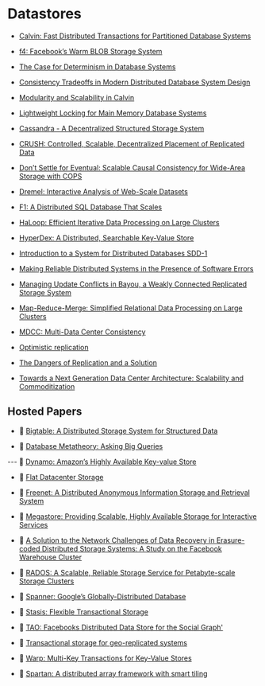 # Datastores

* [Calvin: Fast Distributed Transactions for Partitioned Database Systems](http://cs.yale.edu/homes/thomson/publications/calvin-sigmod12.pdf)

* [f4: Facebook’s Warm BLOB Storage System](http://www-bcf.usc.edu/~wyattllo/papers/f4-osdi14.pdf)

* [The Case for Determinism in Database Systems](http://cs-www.cs.yale.edu/homes/dna/papers/determinism-vldb10.pdf)

* [Consistency Tradeoffs in Modern Distributed Database System Design](http://cs-www.cs.yale.edu/homes/dna/papers/abadi-pacelc.pdf)

* [Modularity and Scalability in Calvin](http://sites.computer.org/debull/A13june/calvin1.pdf)

* [Lightweight Locking for Main Memory Database Systems](http://cs-www.cs.yale.edu/homes/dna/papers/vll-vldb13.pdf)

* [Cassandra - A Decentralized Structured Storage System](http://citeseerx.ist.psu.edu/viewdoc/download?doi=10.1.1.161.6751&rep=rep1&type=pdf)

* [CRUSH: Controlled, Scalable, Decentralized Placement of Replicated Data](http://www.ssrc.ucsc.edu/Papers/weil-sc06.pdf)

* [Don’t Settle for Eventual: Scalable Causal Consistency for Wide-Area Storage with COPS](http://www.cs.cmu.edu/~dga/papers/cops-sosp2011.pdf)

* [Dremel: Interactive Analysis of Web-Scale Datasets](http://static.googleusercontent.com/media/research.google.com/en/us/pubs/archive/36632.pdf)

* [F1: A Distributed SQL Database That Scales](http://static.googleusercontent.com/media/research.google.com/en/us/pubs/archive/41344.pdf)

* [HaLoop: Efficient Iterative Data Processing on Large Clusters](http://www.ics.uci.edu/~yingyib/papers/HaLoop_camera_ready.pdf)

* [HyperDex: A Distributed, Searchable Key-Value Store](https://cs.uwaterloo.ca/~bernard/hyperdex.pdf)

* [Introduction to a System for Distributed Databases SDD-1](http://www.few.vu.nl/~kgr700/sdd1.pdf)

* [Making Reliable Distributed Systems in the Presence of Software Errors](http://www.erlang.org/download/armstrong_thesis_2003.pdf)

* [Managing Update Conflicts in Bayou, a Weakly Connected Replicated Storage System](http://zoo.cs.yale.edu/classes/cs422/2013/bib/terry95managing.pdf)

* [Map-Reduce-Merge: Simplified Relational Data Processing on Large Clusters](http://www.cs.duke.edu/courses/cps399.28/current/papers/sigmod07-YangDasdanEtAl-map_reduce_merge.pdf)

* [MDCC: Multi-Data Center Consistency](https://amplab.cs.berkeley.edu/wp-content/uploads/2013/03/mdcc-eurosys13.pdf)

* [Optimistic replication](http://pages.cs.wisc.edu/~remzi/Classes/739/Spring2004/Papers/optimistic-survey.pdf)

* [The Dangers of Replication and a Solution](http://citeseerx.ist.psu.edu/viewdoc/download?doi=10.1.1.21.2707&rep=rep1&type=pdf)

* [Towards a Next Generation Data Center Architecture: Scalability and Commoditization](http://research.microsoft.com/pubs/79348/presto27-greenberg.pdf)

## Hosted Papers

* :scroll: [Bigtable: A Distributed Storage System for Structured Data](bigtable-a-distributed-storage-system-for-structured-data.pdf)

* :scroll: [Database Metatheory: Asking Big Queries](database-metatheory--asking-the-big-queries.pdf)

--- :scroll: [Dynamo: Amazon’s Highly Available Key-value Store](dynamo-amazons-highly-available-key-value-store.pdf)

* :scroll: [Flat Datacenter Storage](flat-datacenter-storage.pdf)

* :scroll: [Freenet: A Distributed Anonymous Information Storage and Retrieval System](freenet-a-distributed-anonymous-information-and-retrieval-system.pdf)

* :scroll: [Megastore: Providing Scalable, Highly Available Storage for Interactive Services](megastore-providing-scalable-highly-available-storage-for-interactive-services.pdf)

* :scroll: [A Solution to the Network Challenges of Data Recovery in Erasure-coded Distributed Storage Systems: A Study on the Facebook Warehouse Cluster](network-challenges-of-data-recovery-in-erasure-coded-distributed-storage-systems.pdf)

* :scroll: [RADOS: A Scalable, Reliable Storage Service for Petabyte-scale Storage Clusters](rados-a-scalable-reliable-storage-service-for-petabyte-scale-storage-clusters.pdf)

* :scroll: [Spanner: Google’s Globally-Distributed Database](spanner-google's-globally-distributed-database.pdf)

* :scroll: [Stasis: Flexible Transactional Storage](stasis-flexible-transactional-storage.pdf)

* :scroll: [TAO: Facebooks Distributed Data Store for the Social Graph'](tao-facebook-distributed-datastore.pdf)

* :scroll: [Transactional storage for geo-replicated systems](transactional-storage-for-geo-replicated-systems.pdf)

* :scroll: [Warp: Multi-Key Transactions for Key-Value Stores](warp-multi-key-transactions-for-key-value-stores.pdf)

* :scroll: [Spartan: A distributed array framework with smart tiling](spartan-a-distributed-array-framework-with-smart-tiling.pdf)
